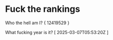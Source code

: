 # Fuck the rankings

Who the hell am I?
{ 12419529 }

What fucking year is it?
[ 2025-03-07T05:53:20Z ]
